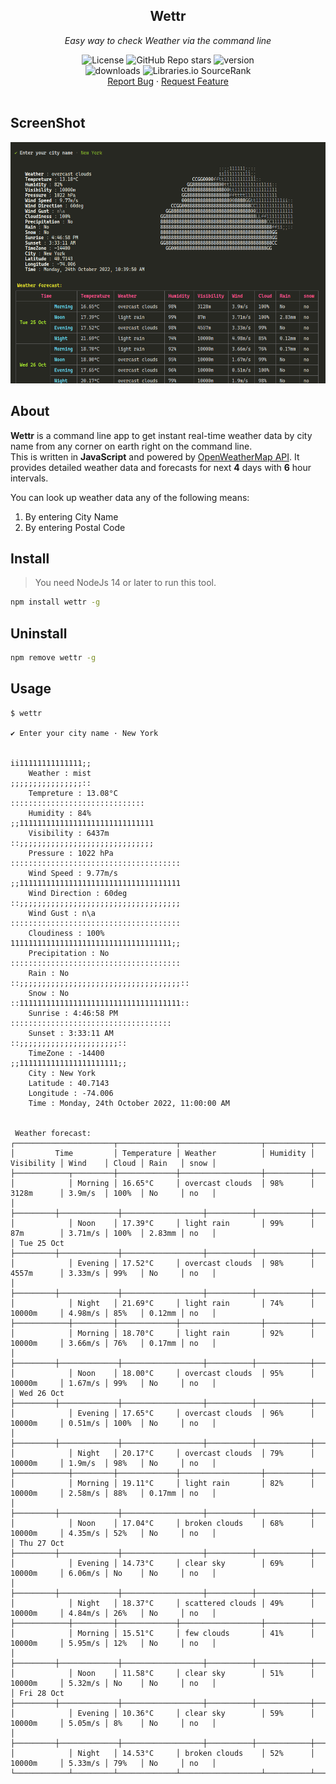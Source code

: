 <div id="top"></div>
<div align="center">
  <h2>Wettr</h2>
  <p><i>Easy way to check Weather via the command line</i></p>
  <img alt="License" src="https://img.shields.io/npm/l/wettr?color=cyan">
  <img alt="GitHub Repo stars" src="https://img.shields.io/github/stars/devxprite/wettr?color=cyan">
  <img alt="version" src="https://img.shields.io/npm/v/wettr?color=cyan">
  <br>
  <img alt="downloads" src="https://img.shields.io/npm/dw/wettr?color=cyan">
  <img alt="Libraries.io SourceRank" src="https://img.shields.io/librariesio/sourcerank/npm/wettr?color=cyan">
  <br />
  <a href="https://github.com/devxprite/wettr/issues">Report Bug</a>
  ·
  <a href="https://github.com/devxprite/wettr/issues">Request Feature</a> <br /><br />
</div>

## ScreenShot
![ScreenShot](./_includes/wettr_screenshot.png)

## About 
**Wettr** is a command line app to get instant real-time weather data by city name from any corner on earth right on the command line.  
This is written in **JavaScript** and powered by [OpenWeatherMap API](https://openweathermap.org/api). It provides detailed weather data and  forecasts for next **4** days with **6** hour intervals.  

You can look up weather data any of the following means:
1. By entering City Name
2. By entering Postal Code

## Install

> You need NodeJs 14 or later to run this tool.

```bash
npm install wettr -g
```

## Uninstall

```bash
npm remove wettr -g
```

## Usage

```dotnetcli
$ wettr

✔ Enter your city name · New York

                                                                     ii11111111111111;;                   
    Weather : mist                                                   ;;;;;;;;;;;;;;;;::                   
    Tempreture : 13.08°C                                   ::::::::::::::::::::::::::::::                 
    Humidity : 84%                                       ;;111111111111111111111111111111                 
    Visibility : 6437m                                   ::;;;;;;;;;;;;;;;;;;;;;;;;;;;;;;                 
    Pressure : 1022 hPa                                            :::::::::::::::::::::::::::::::::::::: 
    Wind Speed : 9.77m/s                                           ;;111111111111111111111111111111111111 
    Wind Direction : 60deg                                         ::;;;;;;;;;;;;;;;;;;;;;;;;;;;;;;;;;;;; 
    Wind Gust : n\a                                    ::::::::::::::::::::::::::::::::::::::             
    Cloudiness : 100%                                  111111111111111111111111111111111111;;             
    Precipitation : No                                 ::::::::::::::::::::::::::::::::::::::             
    Rain : No                                                ::;;;;;;;;;;;;;;;;;;;;;;;;;;;;;;;;;;;;::     
    Snow : No                                                ::111111111111111111111111111111111111::     
    Sunrise : 4:46:58 PM                                       ::::::::::::::::::::::::::::::::::::       
    Sunset : 3:33:11 AM                                            ::;;;;;;;;;;;;;;;;;;;;;;::             
    TimeZone : -14400                                              ;;1111111111111111111111;;             
    City : New York                                                                                       
    Latitude : 40.7143                                                                                    
    Longitude : -74.006                                                                                   
    Time : Monday, 24th October 2022, 11:00:00 AM                                                         


 Weather forecast:
┌──────────────────────┬─────────────┬──────────────────┬──────────┬────────────┬─────────┬───────┬────────┬──────┐
│         Time         │ Temperature │ Weather          │ Humidity │ Visibility │ Wind    │ Cloud │ Rain   │ snow │
├────────────┬─────────┼─────────────┼──────────────────┼──────────┼────────────┼─────────┼───────┼────────┼──────┤
│            │ Morning │ 16.65°C     │ overcast clouds  │ 98%      │ 3128m      │ 3.9m/s  │ 100%  │ No     │ no   │
│            ├─────────┼─────────────┼──────────────────┼──────────┼────────────┼─────────┼───────┼────────┼──────┤
│            │ Noon    │ 17.39°C     │ light rain       │ 99%      │ 87m        │ 3.71m/s │ 100%  │ 2.83mm │ no   │
│ Tue 25 Oct ├─────────┼─────────────┼──────────────────┼──────────┼────────────┼─────────┼───────┼────────┼──────┤
│            │ Evening │ 17.52°C     │ overcast clouds  │ 98%      │ 4557m      │ 3.33m/s │ 99%   │ No     │ no   │
│            ├─────────┼─────────────┼──────────────────┼──────────┼────────────┼─────────┼───────┼────────┼──────┤
│            │ Night   │ 21.69°C     │ light rain       │ 74%      │ 10000m     │ 4.98m/s │ 85%   │ 0.12mm │ no   │
├────────────┼─────────┼─────────────┼──────────────────┼──────────┼────────────┼─────────┼───────┼────────┼──────┤
│            │ Morning │ 18.70°C     │ light rain       │ 92%      │ 10000m     │ 3.66m/s │ 76%   │ 0.17mm │ no   │
│            ├─────────┼─────────────┼──────────────────┼──────────┼────────────┼─────────┼───────┼────────┼──────┤
│            │ Noon    │ 18.00°C     │ overcast clouds  │ 95%      │ 10000m     │ 1.67m/s │ 99%   │ No     │ no   │
│ Wed 26 Oct ├─────────┼─────────────┼──────────────────┼──────────┼────────────┼─────────┼───────┼────────┼──────┤
│            │ Evening │ 17.65°C     │ overcast clouds  │ 96%      │ 10000m     │ 0.51m/s │ 100%  │ No     │ no   │
│            ├─────────┼─────────────┼──────────────────┼──────────┼────────────┼─────────┼───────┼────────┼──────┤
│            │ Night   │ 20.17°C     │ overcast clouds  │ 79%      │ 10000m     │ 1.9m/s  │ 98%   │ No     │ no   │
├────────────┼─────────┼─────────────┼──────────────────┼──────────┼────────────┼─────────┼───────┼────────┼──────┤
│            │ Morning │ 19.11°C     │ light rain       │ 82%      │ 10000m     │ 2.58m/s │ 88%   │ 0.17mm │ no   │
│            ├─────────┼─────────────┼──────────────────┼──────────┼────────────┼─────────┼───────┼────────┼──────┤
│            │ Noon    │ 17.04°C     │ broken clouds    │ 68%      │ 10000m     │ 4.35m/s │ 52%   │ No     │ no   │
│ Thu 27 Oct ├─────────┼─────────────┼──────────────────┼──────────┼────────────┼─────────┼───────┼────────┼──────┤
│            │ Evening │ 14.73°C     │ clear sky        │ 69%      │ 10000m     │ 6.06m/s │ No    │ No     │ no   │
│            ├─────────┼─────────────┼──────────────────┼──────────┼────────────┼─────────┼───────┼────────┼──────┤
│            │ Night   │ 18.37°C     │ scattered clouds │ 49%      │ 10000m     │ 4.84m/s │ 26%   │ No     │ no   │
├────────────┼─────────┼─────────────┼──────────────────┼──────────┼────────────┼─────────┼───────┼────────┼──────┤
│            │ Morning │ 15.51°C     │ few clouds       │ 41%      │ 10000m     │ 5.95m/s │ 12%   │ No     │ no   │
│            ├─────────┼─────────────┼──────────────────┼──────────┼────────────┼─────────┼───────┼────────┼──────┤
│            │ Noon    │ 11.58°C     │ clear sky        │ 51%      │ 10000m     │ 5.32m/s │ No    │ No     │ no   │
│ Fri 28 Oct ├─────────┼─────────────┼──────────────────┼──────────┼────────────┼─────────┼───────┼────────┼──────┤
│            │ Evening │ 10.36°C     │ clear sky        │ 59%      │ 10000m     │ 5.05m/s │ 8%    │ No     │ no   │
│            ├─────────┼─────────────┼──────────────────┼──────────┼────────────┼─────────┼───────┼────────┼──────┤
│            │ Night   │ 14.53°C     │ broken clouds    │ 52%      │ 10000m     │ 5.33m/s │ 79%   │ No     │ no   │
└────────────┴─────────┴─────────────┴──────────────────┴──────────┴────────────┴─────────┴───────┴────────┴──────┘
```